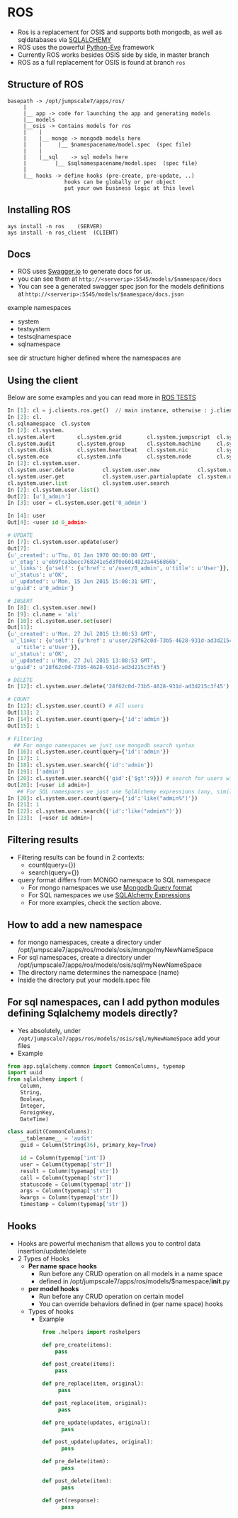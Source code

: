 # ROS

* Ros is a replacement for OSIS and supports both mongodb, as well as sqldatabases via [SQLALCHEMY](http://www.sqlalchemy.org)
* ROS uses the powerful [Python-Eve](http://www.python-eve.org/) framework 
* Currently ROS works besides OSIS side by side, in master branch
* ROS as a full replacement for OSIS is found at branch `ros`

## Structure of ROS

```
basepath -> /opt/jumpscale7/apps/ros/
     |
     |__ app -> code for launching the app and generating models
     |__ models
     |__osis -> Contains models for ros
     |    |
     |    |__ mongo -> mongodb models here
     |    |     |__ $namespacename/model.spec  (spec file)                                    
     |    |
     |    |__sql    -> sql models here
     |         |__ $sqlnamespacename/model.spec  (spec file)                                    
     |
     |__ hooks -> define hooks (pre-create, pre-update, ..)
                  hooks can be globally or per object
                  put your own business logic at this level
```
## Installing ROS

```
ays install -n ros    (SERVER)
ays install -n ros_client  (CLIENT)
```
## Docs

* ROS uses [Swagger.io](http://swagger.io/) to generate docs for us.
* you can see them at `http://<serverip>:5545/models/$namespace/docs`
* You can see a generated swagger spec json for the models definitions at  `http://<serverip>:5545/models/$namespace/docs.json`

example namespaces 
* system
* testsystem
* testsqlnamespace
* sqlnamespace

see dir structure higher defined where the namespaces are 


## Using the client
Below are some examples and you can read more in [ROS TESTS](https://github.com/Jumpscale/jumpscale_core7/blob/master/apps/ros/tests/ros_test.py)
```python
In [1]: cl = j.clients.ros.get()  // main instance, otherwise : j.clients.ros.get(instance='myinst') 
In [2]: cl.
cl.sqlnamespace  cl.system
In [2]: cl.system.
cl.system.alert       cl.system.grid        cl.system.jumpscript  cl.system.process
cl.system.audit       cl.system.group       cl.system.machine     cl.system.test
cl.system.disk        cl.system.heartbeat   cl.system.nic         cl.system.user
cl.system.eco         cl.system.info        cl.system.node        cl.system.vdisk
In [2]: cl.system.user.
cl.system.user.delete         cl.system.user.new            cl.system.user.set
cl.system.user.get            cl.system.user.partialupdate  cl.system.user.update
cl.system.user.list           cl.system.user.search
In [2]: cl.system.user.list()
Out[2]: [u'1_admin']
In [3]: user = cl.system.user.get('0_admin')

In [4]: user
Out[4]: <user id 0_admin>

# UPDATE
In [7]: cl.system.user.update(user)
Out[7]:
{u'_created': u'Thu, 01 Jan 1970 00:00:00 GMT',
 u'_etag': u'eb9fca3becc768241e5d3f0e6014822a4456866b',
 u'_links': {u'self': {u'href': u'/user/0_admin', u'title': u'User'}},
 u'_status': u'OK',
 u'_updated': u'Mon, 15 Jun 2015 15:08:31 GMT',
 u'guid': u'0_admin'}

# INSERT
In [8]: cl.system.user.new()
In [9]: cl.name = 'ali'
In [10]: cl.system.user.set(user)
Out[11]:  
{u'_created': u'Mon, 27 Jul 2015 13:08:53 GMT',
 u'_links': {u'self': {u'href': u'user/28f62c0d-73b5-4628-931d-ad3d215c3f45',
   u'title': u'User'}},
 u'_status': u'OK',
 u'_updated': u'Mon, 27 Jul 2015 13:08:53 GMT',
 u'guid': u'28f62c0d-73b5-4628-931d-ad3d215c3f45'}

# DELETE
In [12]: cl.system.user.delete('28f62c0d-73b5-4628-931d-ad3d215c3f45')

# COUNT
In [12]: cl.system.user.count() # All users
Out[13]: 2
In [14]: cl.system.user.count(query={'id':'admin'})
Out[15]: 1

# Filtering
  ## For mongo namespaces we just use mongodb search syntax
In [16]: cl.system.user.count(query={'id':'admin'})
In [17]: 1
In [18]: cl.system.user.search({'id':'admin'})
In [19]: ['admin']
In [20]: cl.system.user.search({'gid':{'$gt':9}}) # search for users with gid > 9
Out[20]: [<user id admin>]
   ## For SQL namespaces we just use SqlAlchemy expressions (any, similar, like, in)
In [20]: cl.system.user.count(query={'id':'like("admin%")'})
In [21]: 1
In [22]: cl.system.user.search({'id':'like("admin%")'})
In [23]:  [<user id admin>]
```

## Filtering results
* Filtering results can be found in 2 contexts:
  * count(query={})
  * search(query={})
* query format differs from MONGO namespace to SQL namespace
  * For mongo namespaces we use [Mongodb Query format](http://docs.mongodb.org/manual/reference/method/db.collection.find/)
  * For SQL namespaces we use [SQLAlchemy Expressions](http://eve-sqlalchemy.readthedocs.org/en/stable/tutorial.html#sqlalchemy-expressions)
  * For more examples, check the section above.


## How to add a new namespace

* for mongo namespaces, create a directory under  /opt/jumpscale7/apps/ros/models/osis/mongo/myNewNameSpace
* For sql namespaces, create a directory under  /opt/jumpscale7/apps/ros/models/osis/sql/myNewNameSpace
* The directory name determines the namespace (name)
* Inside the directory put your models.spec file

## For sql namespaces, can I add python modules defining Sqlalchemy models directly?
* Yes absolutely, under ```/opt/jumpscale7/apps/ros/models/osis/sql/myNewNameSpace``` add your files
* Example
``` python
from app.sqlalchemy.common import CommonColumns, typemap
import uuid
from sqlalchemy import (
    Column,
    String,
    Boolean,
    Integer,
    ForeignKey,
    DateTime)

class audit(CommonColumns):
    __tablename__ = 'audit'
    guid = Column(String(36), primary_key=True)

    id = Column(typemap['int'])
    user = Column(typemap['str'])
    result = Column(typemap['str'])
    call = Column(typemap['str'])
    statuscode = Column(typemap['str'])
    args = Column(typemap['str'])
    kwargs = Column(typemap['str'])
    timestamp = Column(typemap['str'])

```

## Hooks
* Hooks are powerful mechanism that allows you to control data insertion/update/delete
* 2 Types of Hooks
  * **Per name space hooks**
    * Run before any CRUD operation on all models in a name space
    * defined in /opt/jumpscale7/apps/ros/models/$namespace/__init__.py
  * **per model hooks**
    * Run before any CRUD operation on certain model
    * You can override behaviors defined in (per name space) hooks
  * Types of hooks
    * Example
``` python
           from .helpers import roshelpers

           def pre_create(items):
               pass

           def post_create(items):
               pass

           def pre_replace(item, original):
                pass

           def post_replace(item, original):
                pass

           def pre_update(updates, original):
                 pass

           def post_update(updates, original):
                 pass

           def pre_delete(item):
                 pass

           def post_delete(item):
                 pass

           def get(response):
                 pass
```